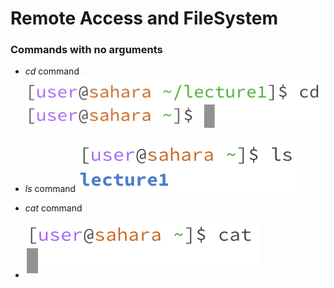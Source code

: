 # Remote Access and FileSystem

### Commands with no arguments
- *cd* command
![Image](1.png)

- *ls* command
![Image](2.png)

- *cat* command
- ![Image](3.png)
